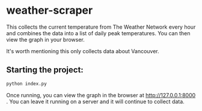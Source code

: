 # weather-scraper
This collects the current temperature from The Weather Network every hour and combines the data into a list of daily peak temperatures. You can then view the graph in your browser.

It's worth mentioning this only collects data about Vancouver.

## Starting the project:
```bash
python index.py
```

Once running, you can view the graph in the browser at http://127.0.0.1:8000 . You can leave it running on a server and it will continue to collect data.
